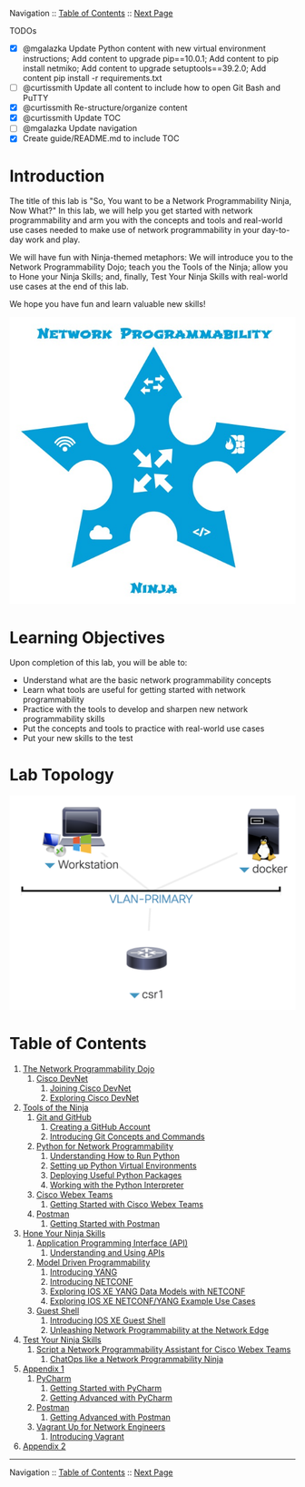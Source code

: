 Navigation :: [Table of Contents](LTRDEV-1100-00-Intro.md#table-of-contents) :: [Next Page](LTRDEV-1100-01-Dojo.md)

TODOs

- [x] @mgalazka Update Python content with new virtual environment instructions; Add content to upgrade pip==10.0.1;
Add content to pip install netmiko; Add content to upgrade setuptools==39.2.0;  Add content pip install -r
requirements.txt
- [ ] @curtissmith Update all content to include how to open Git Bash and PuTTY
- [x] @curtissmith Re-structure/organize content
- [x] @curtissmith Update TOC
- [ ] @mgalazka Update navigation
- [x] Create guide/README.md to include TOC

# Introduction

The title of this lab is "So, You want to be a Network Programmability Ninja, Now What?"  In this lab, we will help 
you get started with network programmability and arm you with the concepts and tools and real-world use cases needed to 
make use of network programmability in your day-to-day work and play.

We will have fun with Ninja-themed metaphors: We will introduce you to the Network Programmability Dojo; teach you 
the Tools of the Ninja; allow you to Hone your Ninja Skills; and, finally, Test Your Ninja Skills with real-world use 
cases at the end of this lab.

We hope you have fun and learn valuable new skills!

![Network Programmability Ninja Star](assets/NetworkProgrammabilityNinjaStar.jpg)

# Learning Objectives

Upon completion of this lab, you will be able to:

* Understand what are the basic network programmability concepts
* Learn what tools are useful for getting started with network programmability
* Practice with the tools to develop and sharpen new network programmability skills
* Put the concepts and tools to practice with real-world use cases
* Put your new skills to the test

# Lab Topology

![Lab Topology](assets/LTRDEV-1100-Topology.png)

# Table of Contents

1. [The Network Programmability Dojo](LTRDEV-1100-01-Dojo.md)
    1. [Cisco DevNet](LTRDEV-1100-01a1-DevNet.md)
        1. [Joining Cisco DevNet](LTRDEV-1100-01a2-DevNet-Ex1.md)
        2. [Exploring Cisco DevNet](LTRDEV-1100-01a3-DevNet-Ex2.md)
2. [Tools of the Ninja](LTRDEV-1100-02-Tools.md)
    1. [Git and GitHub](LTRDEV-1100-02a1-Git.md)
        1. [Creating a GitHub Account](LTRDEV-1100-02a2-Git-Ex1.md)
        2. [Introducing Git Concepts and Commands](LTRDEV-1100-02a3-Git-Ex2.md)
    3. [Python for Network Programmability](LTRDEV-1100-02b1-Python.md)
        1. [Understanding How to Run Python](LTRDEV-1100-02b2-Python-Ex1.md)
        2. [Setting up Python Virtual Environments](LTRDEV-1100-02b3-Python-Ex2.md)
        3. [Deploying Useful Python Packages](LTRDEV-1100-02b4-Python-Ex3.md)
        4. [Working with the Python Interpreter](LTRDEV-1100-02b5-Python-Ex4.md)
    4. [Cisco Webex Teams](LTRDEV-1100-02c1-Teams.md)
        1. [Getting Started with Cisco Webex Teams](LTRDEV-1100-02c2-Teams-Ex1.md)
    5. [Postman](LTRDEV-1100-02d1-Postman.md)
        1. [Getting Started with Postman](LTRDEV-1100-02d2-Postman-Ex1.md)
3. [Hone Your Ninja Skills](LTRDEV-1100-03-Hone.md)
    1. [Application Programming Interface (API)](LTRDEV-1100-03a1-API.md)
        1. [Understanding and Using APIs](LTRDEV-1100-03a2-API-Ex1.md)
    2. [Model Driven Programmability](LTRDEV-1100-03b1-NETCONF.md)
        1. [Introducing YANG](LTRDEV-1100-03b2-NETCONF-Ex1.md)
        2. [Introducing NETCONF](LTRDEV-1100-03b3-NETCONF-Ex2.md)
        3. [Exploring IOS XE YANG Data Models with NETCONF](LTRDEV-1100-03b4-NETCONF-Ex3.md)
        4. [Exploring IOS XE NETCONF/YANG Example Use Cases](LTRDEV-1100-03b5-NETCONF-Ex4.md)
    6. [Guest Shell](LTRDEV-1100-03c1-GuestShell.md)
        1. [Introducing IOS XE Guest Shell](LTRDEV-1100-03c2-GuestShell-Ex1.md)
        2. [Unleashing Network Programmability at the Network Edge](LTRDEV-1100-03c3-GuestShell-Ex2.md)
4. [Test Your Ninja Skills](LTRDEV-1100-04-Test.md)
    1. [Script a Network Programmability Assistant for Cisco Webex Teams](LTRDEV-1100-04a1-NetAssist.md)
        1. [ChatOps like a Network Programmability Ninja](LTRDEV-1100-04a2-NetAssist-Ex1.md)
5. [Appendix 1](LTRDEV-1100-05-Appx1.md)
    1. [PyCharm](LTRDEV-1100-05a1-PyCharm.md)
        1. [Getting Started with PyCharm](LTRDEV-1100-05a2-PyCharm-Ex1.md)
        2. [Getting Advanced with PyCharm](LTRDEV-1100-05a3-PyCharm-Ex2.md)
    2. [Postman](LTRDEV-1100-05b1-Postman.md)
        1. [Getting Advanced with Postman](LTRDEV-1100-05b2-Postman-Ex1.md)
    3. [Vagrant Up for Network Engineers](LTRDEV-1100-05c1-Vagrant.md)
        1. [Introducing Vagrant](LTRDEV-1100-05c2-Vagrant-Ex1.md)
6. [Appendix 2](LTRDEV-1100-06-Appx2.md)

---


Navigation :: [Table of Contents](LTRDEV-1100-00-Intro.md#table-of-contents) :: [Next Page](LTRDEV-1100-01-Dojo.md)
